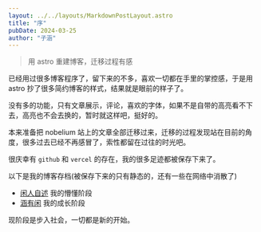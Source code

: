 ```yaml
---
layout: ../../layouts/MarkdownPostLayout.astro
title: "序"
pubDate: 2024-03-25
author: "子涵"
---
```


> 用 astro 重建博客，迁移过程有感

已经用过很多博客程序了，留下来的不多，喜欢一切都在手里的掌控感，于是用 astro 抄了很多简约博客的样式，结果就是眼前的样子了。

没有多的功能，只有文章展示，评论，喜欢的字体，如果不是自带的高亮看不下去，高亮也不会去换的，暂时就这样吧，挺好的。

本来准备把 nobelium 站上的文章全部迁移过来，迁移的过程发现站在目前的角度，很多过去已经不再感冒了，索性都留在过往的时光吧。

很庆幸有 `github` 和 `vercel` 的存在，我的很多足迹都被保存下来了。

以下是我的博客存档(被保存下来的只有静态的，还有一些在网络中消散了)

- [闲人自述](https://zihanla.vercel.app/) 我的懵懂阶段
- [涵有闲](https://hyx-blog.vercel.app) 我的成长阶段

现阶段是步入社会，一切都是新的开始。
